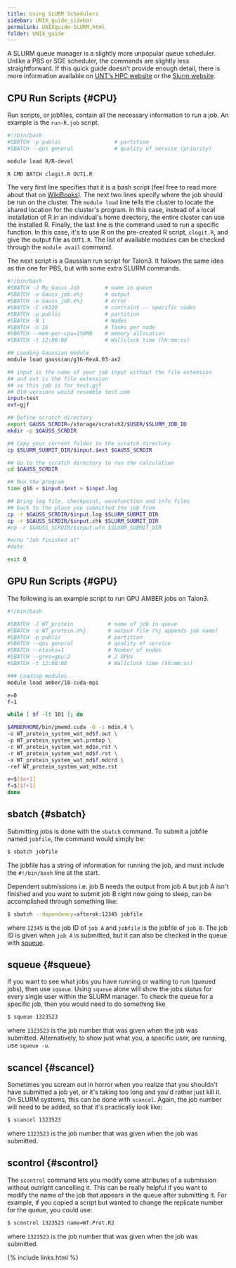 ```yaml
---
title: Using SLURM Schedulers
sidebar: UNIX_guide_sidebar
permalink: UNIXguide-SLURM.html
folder: UNIX_guide
---
```


<link rel="stylesheet" href="css/theme-blue.css">

A SLURM queue manager is a slightly more unpopular queue scheduler.
Unlike a PBS or SGE scheduler, the commands are slightly less straightforward.
If this quick guide doesn't provide enough detail, there is more information
available on [UNT's HPC website](https://hpc.unt.edu/slurm) or the
[Slurm website](https://slurm.schedmd.com/sbatch.html).

## CPU Run Scripts {#CPU}

Run scripts, or jobfiles, contain all the necessary information to run a job.
An example is the `run-R.job` script.
```bash
#!/bin/bash
#SBATCH -p public                 # partition
#SBATCH --qos general             # quality of service (priority)

module load R/R-devel

R CMD BATCH clogit.R OUT1.R
```
The very first line specifies that it is a bash script (feel free to read more
    about that on [WikiBooks](https://en.wikibooks.org/wiki/Bash_Shell_Scripting)).
The next two lines specify where the job should be run on the cluster.
The `module load` line tells the cluster to locate the shared location for the
cluster's program.
In this case, instead of a local installation of R in an individual's home
directory, the entire cluster can use the installed R.
Finally, the last line is the command used to run a specific function.
In this case, it's to use R on the pre-created R script, `clogit.R`, and give
the output file as `OUT1.R`.
The list of available modules can be checked through the `module avail` command.

The next script is a Gaussian run script for Talon3.
It follows the same idea as the one for PBS, but with some extra SLURM commands.
```bash
#!/bin/bash
#SBATCH -J My_Gauss_Job        # name in queue
#SBATCH -o Gauss_job.o%j       # output
#SBATCH -e Gauss_job.e%j       # error
#SBATCH -C c6320               # contraint -- specific nodes
#SBATCH -p public              # partition
#SBATCH -N 1                   # Nodes
#SBATCH -n 16                  # Tasks per node
#SBATCH --mem-per-cpu=150MB    # memory allocation
#SBATCH -t 12:00:00            # Wallclock time (hh:mm:ss)

## Loading Gaussian module
module load gaussian/g16-RevA.03-ax2

## input is the name of your job input without the file extension
## and ext is the file extension
## so this job is for test.gjf
## Old versions would resemble test.com
input=test
ext=gjf

## Define scratch directory
export GAUSS_SCRDIR=/storage/scratch2/$USER/$SLURM_JOB_ID
mkdir -p $GAUSS_SCRDIR

## Copy your current folder to the scratch directory
cp $SLURM_SUBMIT_DIR/$input.$ext $GAUSS_SCRDIR

## Go to the scratch directory to run the calculation
cd $GAUSS_SCRDIR

## Run the program
time g16 < $input.$ext > $input.log

## Bring log file, checkpoint, wavefunction and info files
## back to the place you submitted the job from
cp -r $GAUSS_SCRDIR/$input.log $SLURM_SUBMIT_DIR
cp -r $GAUSS_SCRDIR/$input.chk $SLURM_SUBMIT_DIR
#cp -r $GAUSS_SCRDIR/$input.wfn $SLURM_SUBMIT_DIR

#echo "Job finished at"
#date

exit 0
```

## GPU Run Scripts {#GPU}

The following is an example script to run GPU AMBER jobs on Talon3.
```bash
#!/bin/bash

#SBATCH -J WT_protein           # name of job in queue
#SBATCH -o WT_protein.o%j       # output file (%j appends job name)
#SBATCH -p public               # partition
#SBATCH --qos general           # quality of service
#SBATCH --ntasks=1              # Number of nodes
#SBATCH --gres=gpu:2            # 2 GPUs
#SBATCH -t 12:00:00             # Wallclock time (hh:mm:ss)

### Loading modules
module load amber/18-cuda-mpi

e=0
f=1

while [ $f -lt 101 ]; do

$AMBERHOME/bin/pmemd.cuda -O -i mdin.4 \
-o WT_protein_system_wat_md$f.out \
-p WT_protein_system_wat.prmtop \
-c WT_protein_system_wat_md$e.rst \
-r WT_protein_system_wat_md$f.rst \
-x WT_protein_system_wat_md$f.mdcrd \
-ref WT_protein_system_wat_md$e.rst

e=$[$e+1]
f=$[$f+1]
done
```

## sbatch {#sbatch}
Submitting jobs is done with the `sbatch` command.
To submit a jobfile named `jobfile`, the command would simply be:
```bash
$ sbatch jobfile
```
The jobfile has a string of information for running the job, and must include
the `#!/bin/bash` line at the start.

Dependent submissions i.e. job B needs the output from job A but job A isn't
finished and you want to submit job B right now going to sleep, can be
accomplished through something like:
```bash
$ sbatch --dependency=afterok:12345 jobfile
```
where `12345` is the job ID of `job A` and `jobfile` is the jobfile of `job B`.
The job ID is given when `job A` is submitted, but it can also be checked in
the queue with [squeue](UNIXguide-SLURM.html#squeue).

## squeue {#squeue}

If you want to see what jobs you have running or waiting to run (queued jobs),
then use `squeue`.
Using `squeue` alone will show the jobs status for every single user within the
SLURM manager.
To check the queue for a specific job, then you would need to do something like
```bash
$ squeue 1323523
```
where `1323523` is the job number that was given when the job was submitted.
Alternatively, to show just what you, a specific user, are running, use
`squeue -u`.

## scancel {#scancel}
Sometimes you scream out in horror when you realize that you shouldn't have
submitted a job yet, or it's taking too long and you'd rather just kill it.
On SLURM systems, this can be done with `scancel`.
Again, the job number will need to be added, so that it's practically look like:
```bash
$ scancel 1323523
```
where `1323523` is the job number that was given when the job was submitted.

## scontrol {#scontrol}
The `scontrol` command lets you modify some attributes of a submission without
outright cancelling it.
This can be really helpful if you want to modify the name of the job that
appears in the queue after submitting it.
For example, if you copied a script but wanted to change the replicate number
for the queue, you could use:
```bash
$ scontrol 1323523 name=WT.Prot.R2
```
where `1323523` is the job number that was given when the job was submitted.

{% include links.html %}
